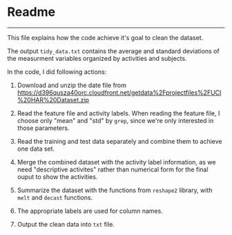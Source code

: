 # Readme
***
This file explains how the code achieve it's goal to clean the dataset. 

The output `tidy_data.txt`  contains the average and standard deviations of the measurment variables organized by activities and subjects. 

In the code, I did following actions:

1. Download and unzip the date file from https://d396qusza40orc.cloudfront.net/getdata%2Fprojectfiles%2FUCI%20HAR%20Dataset.zip

2. Read the feature file and activity labels. When reading the feature file, I choose only "mean" and "std" by `grep`, since we're only interested in those parameters.

3. Read the training and test data separately and combine them to achieve one data set. 

4. Merge the combined dataset with the activity label information, as we need "descriptive activites" rather than numerical form for the final ouput to show the activities. 

5. Summarize the dataset with the functions from `reshape2` library, with `melt` and `decast` functions. 

6. The appropriate labels are used for column names.

7. Output the clean data into `txt` file.
